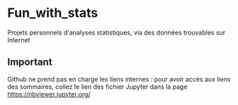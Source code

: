 # Fun_with_stats
Projets personnels d'analyses statistiques, via des données trouvables sur Internet

## Important
Github ne prend pas en charge les liens internes : pour avoir accès aux liens des sommaires, collez le lien des fichier Jupyter dans la page
https://nbviewer.jupyter.org/

